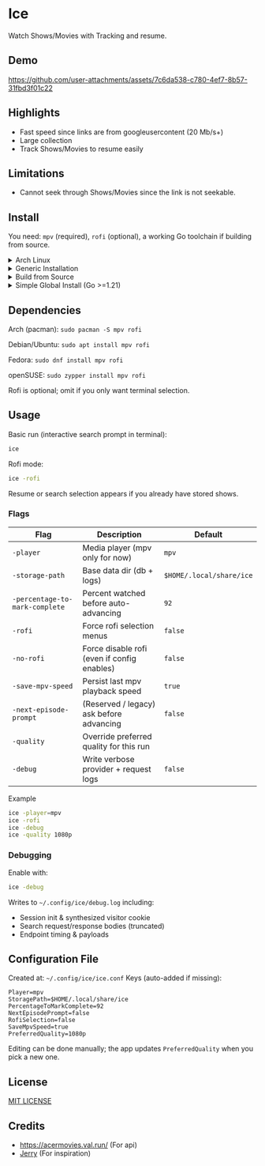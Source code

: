 # Ice

Watch Shows/Movies with Tracking and resume.

## Demo

https://github.com/user-attachments/assets/7c6da538-c780-4ef7-8b57-31fbd3f01c22

## Highlights
- Fast speed since links are from googleusercontent (20 Mb/s+)
- Large collection
- Track Shows/Movies to resume easily

## Limitations
- Cannot seek through Shows/Movies since the link is not seekable.

## Install
You need: `mpv` (required), `rofi` (optional), a working Go toolchain if building from source.

<details>
<summary>Arch Linux</summary>
  
```bash
# Using Paru
paru -Sy ice-cli-bin

# Using Yay
yay -Sy ice-cli-bin
```

</details>


<details>
<summary>Generic Installation</summary>

Choose the appropriate binary for your system:

```bash
# For Linux x86_64:
curl -Lo ice https://github.com/Wraient/ice/releases/latest/download/ice-linux-amd64

# For Linux ARM64:
curl -Lo ice https://github.com/Wraient/ice/releases/latest/download/ice-linux-arm64

# For macOS ARM64:
curl -Lo ice https://github.com/Wraient/ice/releases/latest/download/ice-darwin-arm64

# For macOS x86_64:
curl -Lo ice https://github.com/Wraient/ice/releases/latest/download/ice-darwin-amd64

chmod +x ice
sudo mv ice /usr/bin/
ice
```
</details>

<details>
<summary>Build from Source</summary>
  
```bash
git clone https://github.com/Wraient/ice.git
cd ice
go build -o ice ./cmd/ice
./ice --help
```

</details>

<details>
  
<summary>Simple Global Install (Go >=1.21)</summary>

```bash
go install github.com/Wraient/ice/cmd/ice@latest
```

Ensure `GOBIN` (typically `$HOME/go/bin`) is on your PATH.

</details>

## Dependencies
Arch (pacman): `sudo pacman -S mpv rofi`

Debian/Ubuntu: `sudo apt install mpv rofi`

Fedora: `sudo dnf install mpv rofi`

openSUSE: `sudo zypper install mpv rofi`

Rofi is optional; omit if you only want terminal selection.

## Usage
Basic run (interactive search prompt in terminal):
```bash
ice
```

Rofi mode:
```bash
ice -rofi
```

Resume or search selection appears if you already have stored shows.

### Flags
| Flag | Description | Default |
|------|-------------|---------|
| `-player` | Media player (mpv only for now) | `mpv` |
| `-storage-path` | Base data dir (db + logs) | `$HOME/.local/share/ice` |
| `-percentage-to-mark-complete` | Percent watched before auto-advancing | `92` |
| `-rofi` | Force rofi selection menus | `false` |
| `-no-rofi` | Force disable rofi (even if config enables) | `false` |
| `-save-mpv-speed` | Persist last mpv playback speed | `true` |
| `-next-episode-prompt` | (Reserved / legacy) ask before advancing | `false` |
| `-quality` | Override preferred quality for this run |  |
| `-debug` | Write verbose provider + request logs | `false` |

Example

```bash
ice -player=mpv
ice -rofi
ice -debug
ice -quality 1080p
```

### Debugging
Enable with:
```bash
ice -debug
```
Writes to `~/.config/ice/debug.log` including:
* Session init & synthesized visitor cookie
* Search request/response bodies (truncated)
* Endpoint timing & payloads

## Configuration File
Created at: `~/.config/ice/ice.conf`
Keys (auto-added if missing):
```
Player=mpv
StoragePath=$HOME/.local/share/ice
PercentageToMarkComplete=92
NextEpisodePrompt=false
RofiSelection=false
SaveMpvSpeed=true
PreferredQuality=1080p
```
Editing can be done manually; the app updates `PreferredQuality` when you pick a new one.

## License
[MIT LICENSE](LICENSE)

## Credits
- https://acermovies.val.run/ (For api)
- [Jerry](https://github.com/justchokingaround/jerry) (For inspiration)
